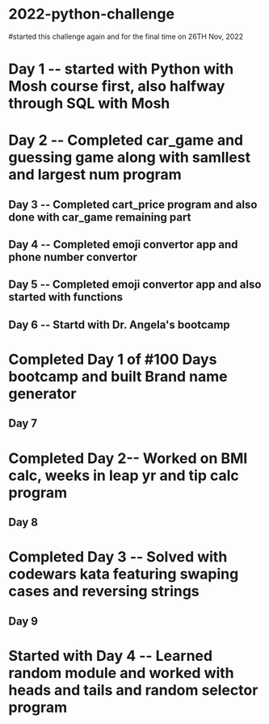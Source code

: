 # 2022-python-challenge
#started this challenge again and for the final time on 26TH Nov, 2022


# Day 1 -- started with Python with Mosh course first, also halfway through SQL with Mosh

# Day 2 -- Completed car_game and guessing game along with samllest and largest num program

## Day 3 -- Completed cart_price program and also done with car_game remaining part

## Day 4 -- Completed emoji convertor app and phone number convertor

## Day 5 -- Completed emoji convertor app and also started with functions


## Day 6 -- Startd with Dr. Angela's bootcamp
# Completed Day 1 of #100 Days bootcamp and built Brand name generator

## Day 7 
# Completed Day 2-- Worked on BMI calc, weeks in leap yr and tip calc program

## Day 8

# Completed Day 3 -- Solved with codewars kata featuring swaping cases and reversing strings

## Day 9

# Started with Day 4 -- Learned random module and worked with heads and tails and random selector program
